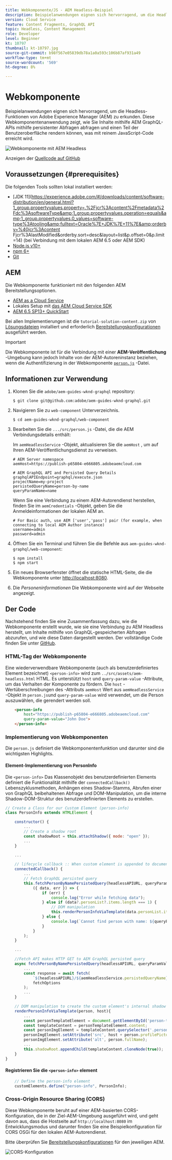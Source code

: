 ```yaml
---
title: Webkomponente/JS - AEM Headless-Beispiel
description: Beispielanwendungen eignen sich hervorragend, um die Headless-Funktionen von Adobe Experience Manager (AEM) zu erkunden. Diese Webkomponente/JS-Anwendung zeigt, wie Sie Inhalte mithilfe AEM GraphQL-APIs mithilfe persistenter Abfragen abfragen können.
version: Cloud Service
feature: Content Fragments, GraphQL API
topic: Headless, Content Management
role: Developer
level: Beginner
kt: 10797
thumbnail: kt-10797.jpg
source-git-commit: b98f567e05839db78a1a0a593c106b87af931a49
workflow-type: tm+mt
source-wordcount: '569'
ht-degree: 8%

---
```



# Webkomponente

Beispielanwendungen eignen sich hervorragend, um die Headless-Funktionen von Adobe Experience Manager (AEM) zu erkunden. Diese Webkomponentenanwendung zeigt, wie Sie Inhalte mithilfe AEM GraphQL-APIs mithilfe persistenter Abfragen abfragen und einen Teil der Benutzeroberfläche rendern können, was mit reinem JavaScript-Code erreicht wird.

![Webkomponente mit AEM Headless](./assets/web-component/web-component.png)

Anzeigen der [Quellcode auf GitHub](https://github.com/adobe/aem-guides-wknd-graphql/tree/main/web-component)

## Voraussetzungen {#prerequisites}

Die folgenden Tools sollten lokal installiert werden:

+ [JDK 11](https://experience.adobe.com/#/downloads/content/software-distribution/en/general.html?1_group.propertyvalues.property=.%2Fjcr%3Acontent%2Fmetadata%2Fdc%3AsoftwareType&amp;1_group.propertyvalues.operation=equals&amp;1_group.propertyvalues.0_values=software-type%3Atooling&amp;fulltext=Oracle%7E+JDK%7E+11%7E&amp;orderby=%40jcr%3Acontent Fjcr%3AlastModified&amp;orderby.sort=desc&amp;layout=list&amp;p.offset=0&amp;p.limit=14) (bei Verbindung mit dem lokalen AEM 6.5 oder AEM SDK)
+ [Node.js v10+](https://nodejs.org/en/)
+ [npm 6+](https://www.npmjs.com/)
+ [Git](https://git-scm.com/)

## AEM

Die Webkomponente funktioniert mit den folgenden AEM Bereitstellungsoptionen.

+ [AEM as a Cloud Service](https://experienceleague.adobe.com/docs/experience-manager-cloud-service/content/implementing/deploying/overview.html?lang=de)
+ Lokales Setup mit [das AEM Cloud Service SDK](https://experienceleague.adobe.com/docs/experience-manager-learn/cloud-service/local-development-environment-set-up/overview.html?lang=de)
+ [AEM 6.5 SP13+ QuickStart](https://experienceleague.adobe.com/docs/experience-manager-learn/foundation/development/set-up-a-local-aem-development-environment.html?lang=de?lang=de#install-local-aem-instances)

Bei allen Implementierungen ist die `tutorial-solution-content.zip` von [Lösungsdateien](https://experienceleague.adobe.com/docs/experience-manager-learn/getting-started-with-aem-headless/graphql/multi-step/explore-graphql-api.html#solution-files) installiert und erforderlich [Bereitstellungskonfigurationen](../deployment/web-component.md) ausgeführt werden.


>[!IMPORTANT]
>
>Die Webkomponente ist für die Verbindung mit einer __AEM-Veröffentlichung__ -Umgebung kann jedoch Inhalte von der AEM-Autoreninstanz beziehen, wenn die Authentifizierung in der Webkomponente [`person.js`](https://github.com/adobe/aem-guides-wknd-graphql/blob/main/web-component/src/person.js#L11) -Datei.

## Informationen zur Verwendung

1. Klonen Sie die `adobe/aem-guides-wknd-graphql` repository:

   ```shell
   $ git clone git@github.com:adobe/aem-guides-wknd-graphql.git
   ```

1. Navigieren Sie zu `web-component` Unterverzeichnis.

   ```shell
   $ cd aem-guides-wknd-graphql/web-component
   ```

1. Bearbeiten Sie die `.../src/person.js` -Datei, die die AEM Verbindungsdetails enthält:

   Im `aemHeadlessService` -Objekt, aktualisieren Sie die `aemHost` , um auf Ihren AEM-Veröffentlichungsdienst zu verweisen.

   ```plain
   # AEM Server namespace
   aemHost=https://publish-p65804-e666805.adobeaemcloud.com
   
   # AEM GraphQL API and Persisted Query Details
   graphqlAPIEndpoint=graphql/execute.json
   projectName=my-project
   persistedQueryName=person-by-name
   queryParamName=name
   ```

   Wenn Sie eine Verbindung zu einem AEM-Autorendienst herstellen, finden Sie im `aemCredentials` -Objekt, geben Sie die Anmeldeinformationen der lokalen AEM an.

   ```plain
   # For Basic auth, use AEM ['user','pass'] pair (for example, when connecting to local AEM Author instance)
   username=admin
   password=admin
   ```

1. Öffnen Sie ein Terminal und führen Sie die Befehle aus `aem-guides-wknd-graphql/web-component`:

   ```shell
   $ npm install
   $ npm start
   ```

1. Ein neues Browserfenster öffnet die statische HTML-Seite, die die Webkomponente unter [http://localhost:8080](http://localhost:8080).
1. Die _Personeninformationen_ Die Webkomponente wird auf der Webseite angezeigt.

## Der Code

Nachstehend finden Sie eine Zusammenfassung dazu, wie die Webkomponente erstellt wurde, wie sie eine Verbindung zu AEM Headless herstellt, um Inhalte mithilfe von GraphQL-gespeicherten Abfragen abzurufen, und wie diese Daten dargestellt werden. Der vollständige Code finden Sie unter [GitHub](https://github.com/adobe/aem-guides-wknd-graphql/tree/main/web-component).

### HTML-Tag der Webkomponente

Eine wiederverwendbare Webkomponente (auch als benutzerdefiniertes Element bezeichnet) `<person-info>` wird zum `../src/assets/aem-headless.html` HTML. Es unterstützt `host` und `query-param-value` -Attribute, um das Verhalten der Komponente zu fördern. Die `host` -Wertüberschreibungen des -Attributs `aemHost` Wert aus `aemHeadlessService` -Objekt in `person.js`und `query-param-value` wird verwendet, um die Person auszuwählen, die gerendert werden soll.

```html
    <person-info 
        host="https://publish-p65804-e666805.adobeaemcloud.com"
        query-param-value="John Doe">
    </person-info>
```

### Implementierung von Webkomponenten

Die `person.js` definiert die Webkomponentenfunktion und darunter sind die wichtigsten Highlights.

#### Element-Implementierung von PersonInfo

Die `<person-info>` Das Klassenobjekt des benutzerdefinierten Elements definiert die Funktionalität mithilfe der `connectedCallback()` Lebenszyklusmethoden, Anhängen eines Shadow-Stamms, Abrufen einer von GraphQL beibehaltenen Abfrage und DOM-Manipulation, um die interne Shadow-DOM-Struktur des benutzerdefinierten Elements zu erstellen.

```javascript
// Create a Class for our Custom Element (person-info)
class PersonInfo extends HTMLElement {

    constructor() {
        ...
        // Create a shadow root
        const shadowRoot = this.attachShadow({ mode: "open" });
        ...
    }

    ...

    // lifecycle callback :: When custom element is appended to document
    connectedCallback() {
        ...
        // Fetch GraphQL persisted query
        this.fetchPersonByNamePersistedQuery(headlessAPIURL, queryParamValue).then(
            ({ data, err }) => {
                if (err) {
                    console.log("Error while fetching data");
                } else if (data?.personList?.items.length === 1) {
                    // DOM manipulation
                    this.renderPersonInfoViaTemplate(data.personList.items[0], host);
                } else {
                    console.log(`Cannot find person with name: ${queryParamValue}`);
                }
            }
        );
    }

    ...

    //Fetch API makes HTTP GET to AEM GraphQL persisted query
    async fetchPersonByNamePersistedQuery(headlessAPIURL, queryParamValue) {
        ...
        const response = await fetch(
            `${headlessAPIURL}/${aemHeadlessService.persistedQueryName}${encodedParam}`,
            fetchOptions
        );
        ...
    }

    // DOM manipulation to create the custom element's internal shadow DOM structure
    renderPersonInfoViaTemplate(person, host){
        ...
        const personTemplateElement = document.getElementById('person-template');
        const templateContent = personTemplateElement.content;
        const personImgElement = templateContent.querySelector('.person_image');
        personImgElement.setAttribute('src', host + person.profilePicture._path);
        personImgElement.setAttribute('alt', person.fullName);
        ...
        this.shadowRoot.appendChild(templateContent.cloneNode(true));
    }
}
```

#### Registrieren Sie die `<person-info>` element

```javascript
    // Define the person-info element
    customElements.define("person-info", PersonInfo);
```

### Cross-Origin Resource Sharing (CORS)

Diese Webkomponente beruht auf einer AEM-basierten CORS-Konfiguration, die in der Ziel-AEM-Umgebung ausgeführt wird, und geht davon aus, dass die Hostseite auf `http://localhost:8080` im Entwicklungsmodus und darunter finden Sie eine Beispielkonfiguration für CORS OSGi für den lokalen AEM-Autorendienst.

Bitte überprüfen Sie [Bereitstellungskonfigurationen](../deployment/web-component.md) für den jeweiligen AEM.

![CORS-Konfiguration](assets/react-app/cross-origin-resource-sharing-configuration.png)
